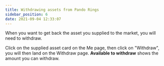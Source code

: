 ```yaml
---
title: Withdrawing assets from Pando Rings
sidebar_position: 6
date: 2021-09-04 12:33:07
---
```


When you want to get back the asset you supplied to the market, you will need to withdraw. 

Click on the supplied asset card on the Me page, then click on "Withdraw", you will then land on the Withdraw page. **Available to withdraw** shows the amount you can withdraw.